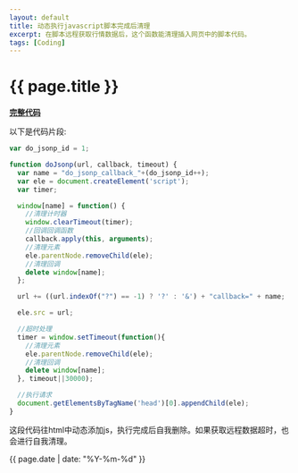 ```yaml
---
layout: default
title: 动态执行javascript脚本完成后清理
excerpt: 在脚本远程获取行情数据后，这个函数能清理插入网页中的脚本代码。
tags: [Coding]
---
```

{{ page.title }}
================
[**完整代码**](https://github.com/cforth/stock/blob/gh-pages/js/hqTable.js)

以下是代码片段:

~~~javascript
var do_jsonp_id = 1;

function doJsonp(url, callback, timeout) {
  var name = "do_jsonp_callback_"+(do_jsonp_id++);
  var ele = document.createElement('script');
  var timer;

  window[name] = function() {
    //清理计时器
    window.clearTimeout(timer);
    //回调回调函数
    callback.apply(this, arguments);
    //清理元素
    ele.parentNode.removeChild(ele);
    //清理回调
    delete window[name];
  };

  url += ((url.indexOf("?") == -1) ? '?' : '&') + "callback=" + name;

  ele.src = url;

  //超时处理
  timer = window.setTimeout(function(){
    //清理元素
    ele.parentNode.removeChild(ele);
    //清理回调
    delete window[name];
  }, timeout||30000);

  //执行请求
  document.getElementsByTagName('head')[0].appendChild(ele);
}
~~~

这段代码往html中动态添加js，执行完成后自我删除。如果获取远程数据超时，也会进行自我清理。


{{ page.date | date: "%Y-%m-%d" }}
